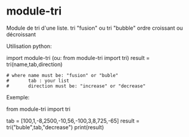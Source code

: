 # module-tri

Module de tri d'une liste.
tri "fusion" ou tri "bubble"
ordre croissant ou décroissant

Utilisation python:

import module-tri (ou: from module-tri import tri)
result = tri(name,tab,direction)

    # where name must be: "fusion" or "buble"
    #       tab : your list
    #       direction must be: "increase" or "decrease"
    
 Exemple:
 
 from module-tri import tri
 
 tab = [100,1,-8,2500,-10,56,-100,3,8,725,-65]
 result = tri("buble",tab,"decrease")
 print(result)
